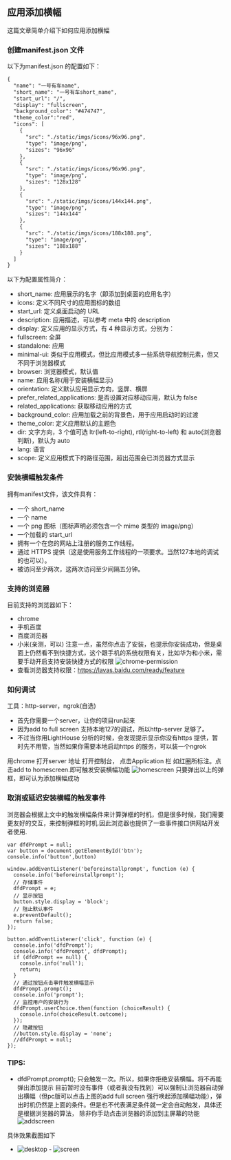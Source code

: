 ## 应用添加横幅
这篇文章简单介绍下如何应用添加横幅

### 创建manifest.json 文件


以下为manifest.json 的配置如下：

```markdown
{
  "name": "一号有车name",
  "short_name": "一号有车short_name",
  "start_url": "/",
  "display": "fullscreen",
  "background_color": "#474747",
  "theme_color":"red",
  "icons": [
    {
      "src": "./static/imgs/icons/96x96.png",
      "type": "image/png",
      "sizes": "96x96"
    },
    {
      "src": "./static/imgs/icons/96x96.png",
      "type": "image/png",
      "sizes": "128x128"
    },
    {
      "src": "./static/imgs/icons/144x144.png",
      "type": "image/png",
      "sizes": "144x144"
    },
    {
      "src": "./static/imgs/icons/188x188.png",
      "type": "image/png",
      "sizes": "188x188"
    }
  ]
}
```
以下为配置属性简介：
- short_name: 应用展示的名字（即添加到桌面的应用名字）
- icons: 定义不同尺寸的应用图标的数组
- start_url: 定义桌面启动的 URL
- description: 应用描述，可以参考 meta 中的 description
- display: 定义应用的显示方式，有 4 种显示方式，分别为：
- fullscreen: 全屏
- standalone: 应用
- minimal-ui: 类似于应用模式，但比应用模式多一些系统导航控制元素，但又不同于浏览器模式
- browser: 浏览器模式，默认值
- name: 应用名称(用于安装横幅显示)
- orientation: 定义默认应用显示方向，竖屏、横屏
- prefer_related_applications: 是否设置对应移动应用，默认为 false
- related_applications: 获取移动应用的方式
- background_color: 应用加载之前的背景色，用于应用启动时的过渡
- theme_color: 定义应用默认的主题色
- dir: 文字方向，3 个值可选 ltr(left-to-right), rtl(right-to-left) 和 auto(浏览器判断)，默认为 auto
- lang: 语言
- scope: 定义应用模式下的路径范围，超出范围会已浏览器方式显示


### 安装横幅触发条件
拥有manifest文件，该文件具有：
- 一个 short_name
- 一个 name
- 一个 png 图标（图标声明必须包含一个 mime 类型的 image/png）
- 一个加载的 start_url
- 拥有一个在您的网站上注册的服务工作线程。
- 通过 HTTPS 提供（这是使用服务工作线程的一项要求。当然127本地的调试的也可以）。
- 被访问至少两次，这两次访问至少间隔五分钟。

### 支持的浏览器
目前支持的浏览器如下：
- chrome
- 手机百度
- 百度浏览器
- 小米(亲测，可以)
注意一点，虽然你点击了安装，也提示你安装成功，但是桌面上仍然看不到快捷方式，这个跟手机的系统权限有关，比如华为和小米，需要手动开启支持安装快捷方式的权限
![chrome-permission](images/chrome-permission.png)
- 查看浏览器支持权限：https://lavas.baidu.com/ready/feature
### 如何调试
工具：http-server，ngrok(自选)
- 首先你需要一个server，让你的项目run起来
- 因为add to full screen 支持本地127的调试，所以http-server 足够了。
- 不过当你用LightHouse 分析的时候，会发现提示显示你没有https 提供，暂时先不用管，当然如果你需要本地启动https 的服务，可以装一个ngrok

用chrome 打开server 地址
打开控制台， 点击Application 栏
如红圈所标注。点击add to homescreen.即可触发安装横幅功能
![homescreen](images/homescreen.png)
只要弹出以上的弹框，即可认为添加横幅成功
### 取消或延迟安装横幅的触发事件
浏览器会根据上文中的触发横幅条件来计算弹框的时机，但是很多时候，我们需要更友好的交互，来控制弹框的时机.因此浏览器也提供了一些事件接口供网站开发者使用.

```
var dfdPrompt = null;
var button = document.getElementById('btn');
console.info('button',button)

window.addEventListener('beforeinstallprompt', function (e) {
  console.info('beforeinstallprompt');
  // 存储事件
  dfdPrompt = e;
  // 显示按钮
  button.style.display = 'block';
  // 阻止默认事件
  e.preventDefault();
  return false;
});

button.addEventListener('click', function (e) {
  console.info('dfdPrompt');
  console.info('dfdPrompt', dfdPrompt);
  if (dfdPrompt == null) {
    console.info('null');
    return;
  }
  // 通过按钮点击事件触发横幅显示
  dfdPrompt.prompt();
  console.info('prompt');
  // 监控用户的安装行为
  dfdPrompt.userChoice.then(function (choiceResult) {
    console.info(choiceResult.outcome);
  });
  // 隐藏按钮
  //button.style.display = 'none';
  //dfdPrompt = null;
});

```
### TIPS:
- dfdPrompt.prompt(); 只会触发一次。所以，如果你拒绝安装横幅。将不再能弹出添加提示
目前暂时没有事件（或者我没有找到）可以强制让浏览器自动弹出横幅（但pc版可以点击上图的add full screen 强行唤起添加横幅功能），弹出时机仍然是上面的条件。但是也不代表满足条件就一定会自动触发，具体还是根据浏览器的算法，
除非你手动点击浏览器的添加到主屏幕的功能
![addscreen](images/addscreen.png)

具体效果截图如下

- ![desktop](images/desktop.png) - ![screen](images/screen.png)
